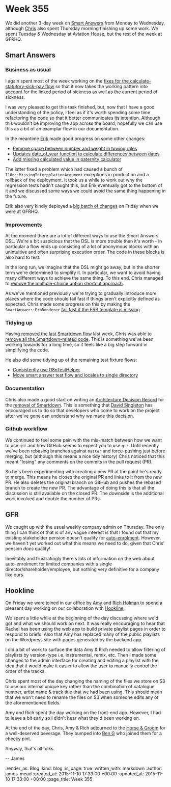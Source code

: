 Week 355
========

We did another 3-day week on [Smart Answers][smart-answers] from Monday to Wednesday, although [Chris][] also spent Thursday morning finishing up some work. We spent Tuesday & Wednesday at Aviation House, but the rest of the week at GFRHQ.

## Smart Answers

### Business as usual

I again spent most of the week working on the [fixes for the calculate-statutory-sick-pay flow][pr-2051] so that it now takes the working pattern into account for the linked period of sickness as well as the current period of sickness.

I was very pleased to get this task finished, but, now that I have a good understanding of the policy, I feel as if it's worth spending some time refactoring the code so that it better communicates its intention. Although this wouldn't be improving the app across the board, hopefully we can use this as a bit of an examplar flow in our documentation.

In the meantime [Erik][erik-eide] made good progress on some other changes:

* [Remove space between number and weight in towing rules][pr-2046]
* [Updates date_of_year function to calculate differences between dates][pr-2041]
* [Add missing calculated value in paternity calculator][pr-2058]

The latter fixed a problem which had caused a bunch of `I18n::MissingInterpolationArgument` exceptions in production and a rollback of the deployment. It took us a while to work out why the regression tests hadn't caught this, but Erik eventually got to the bottom of it and we discussed some ways we could avoid the same thing happening in the future.

Erik also very kindly deployed a [big batch of changes][release-2864] on Friday when we were at GFRHQ.

### Improvements

At the moment there are a lot of different ways to use the Smart Answers DSL. We're a bit suspicious that the DSL is more trouble than it's worth - in particular a flow ends up consisting of a lot of anonymous blocks with an unintuitive and often surprising execution order. The code in these blocks is also hard to test.

In the long run, we imagine that the DSL might go away, but in the shorter term we're determined to simplify it. In particular, we want to avoid having many different ways to achieve the same thing. To this end, Chris managed to [remove the multiple-choice option shortcut approach][pr-2056].

As we've mentioned previously we're trying to gradually introduce more places where the code should fail fast if things aren't explicitly defined as expected. Chris made some progress on this by making the `SmartAnswer::ErbRenderer` [fail fast if the ERB template is missing][pr-2055].

### Tidying up

Having [removed the last Smartdown flow][pr-2035] last week, Chris was able to [remove all the Smartdown-related code][pr-2050]. This is something we've been working towards for a long time, so it feels like a big step forward in simplifying the code.

He also did some tidying up of the remaining test fixture flows:

* [Consistently use I18nTestHelper][pr-2047]
* [Move smart answer test flow and locales to single directory][pr-2054]

### Documentation

Chris also made a good start on writing an [Architecture Decision Record][] for the [removal of Smartdown][pr-2053]. This is something that [David Singleton][] has encouraged us to do so that developers who come to work on the project after we've gone can understand why we made this decision.

### Github workflow

We continued to feel some pain with the mis-match between how we want to use `git` and how GitHub seems to expect you to use `git`. Until recently we've been rebasing branches against `master` and force-pushing just before merging, but (although this means a nice tidy history) Chris noticed that this meant "losing" any comments on the commits in the pull request (PR).

So he's been experimenting with creating a new PR at the point he's ready to merge. This means he closes the original PR and links to it from the new PR. He also deletes the original branch on GitHub and pushes the rebased branch to create the new PR. The advantage of doing this is that all the discussion is still available on the closed PR. The downside is the additional work involved and double the number of PRs.

## GFR

We caught up with the usual weekly company admin on Thursday. The only thing I can think of that is of any vague interest is that I found out that my existing stakeholder pension doesn't qualify for [auto-enrolment][]. However, we haven't yet worked out what this means we need to do, given that Chris' pension *does* qualify!

Inevitably and frustratingly there's lots of information on the web about auto-enrolment for limited companies with a single director/shareholder/employee, but nothing very definitive for a company like ours.

## Hookline

On Friday we were joined in our office by [Amy][] and [Rich Holman][] to spend a pleasant day working on our collaboration with [Hookline][].

We spent a little while at the beginning of the day discussing where we'd got and what we should work on next. It was really encouraging to hear that Rachel has been using the web app to build private playlist pages in order to respond to briefs. Also that Amy has replaced many of the public playlists on the Wordpress site with pages generated by the backend app.

I did a bit of work to surface the data Amy & Rich needed to allow filtering of playlists by version-type i.e. instrumental, remix, etc. Then I made some changes to the admin interface for creating and editing a playlist with the idea that it would make it easier to allow the user to manually control the order of the tracks.

Chris spent most of the day changing the naming of the files we store on S3 to use our internal unique key rather than the combination of catalogue number, artist name & track title that we had been using. This should mean that we won't need to rename the files on S3 when someone edits any of the aforementioned fields.

Amy and Rich spent the day working on the front-end app. However, I had to leave a bit early so I didn't hear what they'd been working on.

At the end of the day, Chris, Amy & Rich adjourned to the [Horse & Groom][] for a well-deserved beverage. They bumped into [Ben G][] who joined them for a cheeky pint.

Anyway, that's all folks.

-- James


[smart-answers]: https://github.com/alphagov/smart-answers
[Chris]: /chris-roos
[erik-eide]: https://github.com/erik-eide
[release-2864]: https://github.com/alphagov/smart-answers/releases/tag/release_2864
[Architecture Decision Record]: http://thinkrelevance.com/blog/2011/11/15/documenting-architecture-decisions
[David Singleton]: http://dsingleton.co.uk/
[Amy]: http://amyeee.com/
[Rich Holman]: http://www.dogwonder.co.uk/
[Hookline]: http://hookline.tv/
[Horse & Groom]: http://thehorseandgroom.net/
[Ben G]: https://twitter.com/beng
[auto-enrolment]: http://www.thepensionsregulator.gov.uk/en/employers

[pr-2051]: https://github.com/alphagov/smart-answers/pull/2051
[pr-2046]: https://github.com/alphagov/smart-answers/pull/2046
[pr-2041]: https://github.com/alphagov/smart-answers/pull/2041
[pr-2058]: https://github.com/alphagov/smart-answers/pull/2058
[pr-2056]: https://github.com/alphagov/smart-answers/pull/2056
[pr-2055]: https://github.com/alphagov/smart-answers/pull/2055
[pr-2035]: https://github.com/alphagov/smart-answers/pull/2035
[pr-2050]: https://github.com/alphagov/smart-answers/pull/2050
[pr-2047]: https://github.com/alphagov/smart-answers/pull/2047
[pr-2054]: https://github.com/alphagov/smart-answers/pull/2054
[pr-2053]: https://github.com/alphagov/smart-answers/pull/2053

:render_as: Blog
:kind: blog
:is_page: true
:written_with: markdown
:author: james-mead
:created_at: 2015-11-10 17:33:00 +00:00
:updated_at: 2015-11-10 17:33:00 +00:00
:page_title: Week 355
